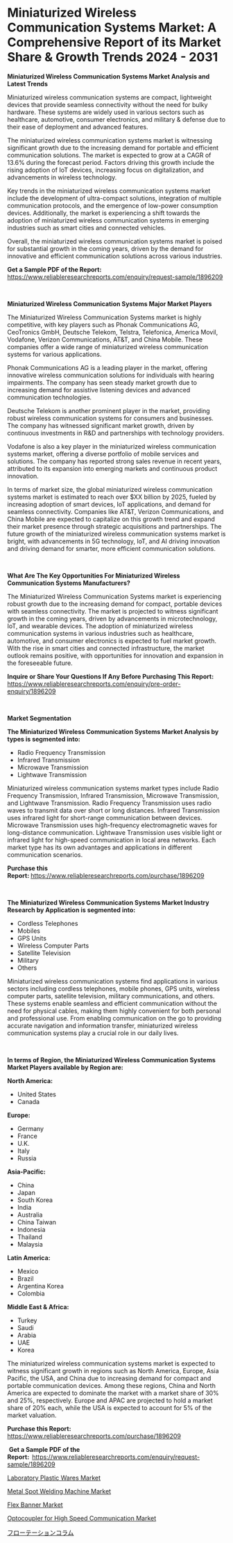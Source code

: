 <p><h1>Miniaturized Wireless Communication Systems Market: A Comprehensive Report of its Market Share & Growth Trends 2024 - 2031</h1></p><p><strong>Miniaturized Wireless Communication Systems Market Analysis and Latest Trends</strong></p>
<p><p>Miniaturized wireless communication systems are compact, lightweight devices that provide seamless connectivity without the need for bulky hardware. These systems are widely used in various sectors such as healthcare, automotive, consumer electronics, and military & defense due to their ease of deployment and advanced features.</p><p>The miniaturized wireless communication systems market is witnessing significant growth due to the increasing demand for portable and efficient communication solutions. The market is expected to grow at a CAGR of 13.6% during the forecast period. Factors driving this growth include the rising adoption of IoT devices, increasing focus on digitalization, and advancements in wireless technology.</p><p>Key trends in the miniaturized wireless communication systems market include the development of ultra-compact solutions, integration of multiple communication protocols, and the emergence of low-power consumption devices. Additionally, the market is experiencing a shift towards the adoption of miniaturized wireless communication systems in emerging industries such as smart cities and connected vehicles.</p><p>Overall, the miniaturized wireless communication systems market is poised for substantial growth in the coming years, driven by the demand for innovative and efficient communication solutions across various industries.</p></p>
<p><strong>Get a Sample PDF of the Report:&nbsp;</strong> <a href="https://www.reliableresearchreports.com/enquiry/request-sample/1896209">https://www.reliableresearchreports.com/enquiry/request-sample/1896209</a></p>
<p>&nbsp;</p>
<p><strong>Miniaturized Wireless Communication Systems Major Market Players</strong></p>
<p><p>The Miniaturized Wireless Communication Systems market is highly competitive, with key players such as Phonak Communications AG, CeoTronics GmbH, Deutsche Telekom, Telstra, Telefonica, America Movil, Vodafone, Verizon Communications, AT&T, and China Mobile. These companies offer a wide range of miniaturized wireless communication systems for various applications.</p><p>Phonak Communications AG is a leading player in the market, offering innovative wireless communication solutions for individuals with hearing impairments. The company has seen steady market growth due to increasing demand for assistive listening devices and advanced communication technologies.</p><p>Deutsche Telekom is another prominent player in the market, providing robust wireless communication systems for consumers and businesses. The company has witnessed significant market growth, driven by continuous investments in R&D and partnerships with technology providers.</p><p>Vodafone is also a key player in the miniaturized wireless communication systems market, offering a diverse portfolio of mobile services and solutions. The company has reported strong sales revenue in recent years, attributed to its expansion into emerging markets and continuous product innovation.</p><p>In terms of market size, the global miniaturized wireless communication systems market is estimated to reach over $XX billion by 2025, fueled by increasing adoption of smart devices, IoT applications, and demand for seamless connectivity. Companies like AT&T, Verizon Communications, and China Mobile are expected to capitalize on this growth trend and expand their market presence through strategic acquisitions and partnerships. The future growth of the miniaturized wireless communication systems market is bright, with advancements in 5G technology, IoT, and AI driving innovation and driving demand for smarter, more efficient communication solutions.</p></p>
<p>&nbsp;</p>
<p><strong>What Are The Key Opportunities For Miniaturized Wireless Communication Systems Manufacturers?</strong></p>
<p><p>The Miniaturized Wireless Communication Systems market is experiencing robust growth due to the increasing demand for compact, portable devices with seamless connectivity. The market is projected to witness significant growth in the coming years, driven by advancements in microtechnology, IoT, and wearable devices. The adoption of miniaturized wireless communication systems in various industries such as healthcare, automotive, and consumer electronics is expected to fuel market growth. With the rise in smart cities and connected infrastructure, the market outlook remains positive, with opportunities for innovation and expansion in the foreseeable future.</p></p>
<p><strong>Inquire or Share Your Questions If Any Before Purchasing This Report:</strong> <a href="https://www.reliableresearchreports.com/enquiry/pre-order-enquiry/1896209">https://www.reliableresearchreports.com/enquiry/pre-order-enquiry/1896209</a></p>
<p>&nbsp;</p>
<p><strong>Market Segmentation</strong></p>
<p><strong>The Miniaturized Wireless Communication Systems Market Analysis by types is segmented into:</strong></p>
<p><ul><li>Radio Frequency Transmission</li><li>Infrared Transmission</li><li>Microwave Transmission</li><li>Lightwave Transmission</li></ul></p>
<p><p>Miniaturized wireless communication systems market types include Radio Frequency Transmission, Infrared Transmission, Microwave Transmission, and Lightwave Transmission. Radio Frequency Transmission uses radio waves to transmit data over short or long distances. Infrared Transmission uses infrared light for short-range communication between devices. Microwave Transmission uses high-frequency electromagnetic waves for long-distance communication. Lightwave Transmission uses visible light or infrared light for high-speed communication in local area networks. Each market type has its own advantages and applications in different communication scenarios.</p></p>
<p><strong>Purchase this Report:&nbsp;</strong><a href="https://www.reliableresearchreports.com/purchase/1896209">https://www.reliableresearchreports.com/purchase/1896209</a></p>
<p>&nbsp;</p>
<p><strong>The Miniaturized Wireless Communication Systems Market Industry Research by Application is segmented into:</strong></p>
<p><ul><li>Cordless Telephones</li><li>Mobiles</li><li>GPS Units</li><li>Wireless Computer Parts</li><li>Satellite Television</li><li>Military</li><li>Others</li></ul></p>
<p><p>Miniaturized wireless communication systems find applications in various sectors including cordless telephones, mobile phones, GPS units, wireless computer parts, satellite television, military communications, and others. These systems enable seamless and efficient communication without the need for physical cables, making them highly convenient for both personal and professional use. From enabling communication on the go to providing accurate navigation and information transfer, miniaturized wireless communication systems play a crucial role in our daily lives.</p></p>
<p>&nbsp;</p>
<p><strong>In terms of Region, the Miniaturized Wireless Communication Systems Market Players available by Region are:</strong></p>
<p>
    <p> <strong> North America: </strong>
        <ul>
            <li>United States</li>
            <li>Canada</li>
        </ul>
        </p> 
    <p> <strong> Europe: </strong>
        <ul>
            <li>Germany</li>
            <li>France</li>
            <li>U.K.</li>
            <li>Italy</li>
            <li>Russia</li>
        </ul>
        </p> 
    <p> <strong> Asia-Pacific: </strong>
        <ul>
            <li>China</li>
            <li>Japan</li>
            <li>South Korea</li>
            <li>India</li>
            <li>Australia</li>
            <li>China Taiwan</li>
            <li>Indonesia</li>
            <li>Thailand</li>
            <li>Malaysia</li>
        </ul>
        </p> 
    <p> <strong> Latin America: </strong>
        <ul>
            <li>Mexico</li>
            <li>Brazil</li>
            <li>Argentina Korea</li>
            <li>Colombia</li>
        </ul>
        </p> 
    <p> <strong> Middle East & Africa: </strong>
        <ul>
            <li>Turkey</li>
            <li>Saudi</li>
            <li>Arabia</li>
            <li>UAE</li>
            <li>Korea</li>
        </ul>
    </p>
    </p>
<p><p>The miniaturized wireless communication systems market is expected to witness significant growth in regions such as North America, Europe, Asia Pacific, the USA, and China due to increasing demand for compact and portable communication devices. Among these regions, China and North America are expected to dominate the market with a market share of 30% and 25%, respectively. Europe and APAC are projected to hold a market share of 20% each, while the USA is expected to account for 5% of the market valuation.</p></p>
<p><strong>Purchase this Report: </strong><a href="https://www.reliableresearchreports.com/purchase/1896209">https://www.reliableresearchreports.com/purchase/1896209</a></p>
<p>&nbsp;<strong>Get a Sample PDF of the Report:&nbsp;&nbsp;</strong><a href="https://www.reliableresearchreports.com/enquiry/request-sample/1896209">https://www.reliableresearchreports.com/enquiry/request-sample/1896209</a></p>
<p><strong></strong></p>
<p><p><a href="https://summer-dogwood-3e9.notion.site/Laboratory-Plastic-Wares-Market-Centers-on-Aspects-such-as-Market-Growth-Market-Share-Market-Oppor-4ef385b731dd401c94b047b5c0b2c972">Laboratory Plastic Wares Market</a></p><p><a href="https://github.com/danielneavesallisons03mba/Market-Research-Report-List-1/blob/main/metal-spot-welding-machine-market.md">Metal Spot Welding Machine Market</a></p><p><a href="https://view.publitas.com/reportprime-1/flex-banner-market-size-growth-outlook-from-2024-to-2031-projecting-at-markets-trends-analysis-by-application-regional-outlook-and-revenue/">Flex Banner Market</a></p><p><a href="https://extreme-scabiosa-c81.notion.site/Optocoupler-for-High-Speed-Communication-Market-Size-Share-Trends-Analysis-Report-By-Material-By-314c7d3fcebe426b9945470f67ea7a00">Optocoupler for High Speed Communication Market</a></p><p><a href="https://medium.com/@adrianapaucek2023/%E3%83%95%E3%83%AD%E3%83%BC%E3%83%86%E3%83%BC%E3%82%B7%E3%83%A7%E3%83%B3%E3%82%AB%E3%83%A9%E3%83%A0%E5%B8%82%E5%A0%B4%E3%81%AF-%E5%B8%82%E5%A0%B4%E3%82%B7%E3%82%A7%E3%82%A2-%E3%82%B5%E3%82%A4%E3%82%BA-%E3%81%8A%E3%82%88%E3%81%B32031%E5%B9%B4%E3%81%BE%E3%81%A7%E3%81%AE%E4%BA%88%E6%B8%AC%E3%81%AB%E7%84%A6%E7%82%B9%E3%82%92%E5%BD%93%E3%81%A6%E3%81%A6%E3%81%84%E3%81%BE%E3%81%99-54f13959db2c">フローテーションコラム</a></p></p>